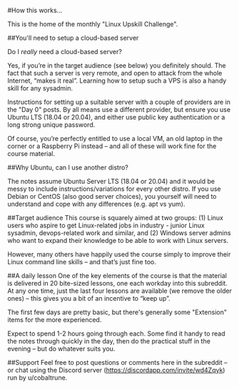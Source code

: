 #How this works...

This is the home of the monthly "Linux Upskill Challenge". 

##You'll need to setup a cloud-based server

Do I *really* need a cloud-based server?

Yes, if you’re in the target audience (see below) you definitely should. The fact that such a server is very remote, and open to attack from the whole Internet, “makes it real”. Learning how to setup such a VPS is also a handy skill for any sysadmin. 

Instructions for setting up a suitable server with a couple of providers are in the "Day 0" posts. By all means use a different provider, but ensure you use Ubuntu LTS (18.04 or 20.04), and either use public key authentication or a long strong unique password.

Of course, you’re perfectly entitled to use a local VM, an old laptop in the corner or a Raspberry Pi instead – and all of these will work fine for the course material.

##Why Ubuntu, can I use another distro?

The notes assume Ubuntu Server LTS (18.04 or 20.04) and it would be messy to include instructions/variations for every other distro. If you use Debian or CentOS (also good server choices), you yourself will need to understand and cope with any differences (e.g. apt vs yum).

##Target audience
This course is squarely aimed at two groups: (1) Linux users who aspire to get Linux-related jobs in industry - junior Linux sysadmin, devops-related work and similar, and (2) Windows server admins who want to expand their knowledge to be able to work with Linux servers.

However, many others have happily used the course simply to improve their Linux command line skills – and that’s just fine too.

##A daily lesson
One of the key elements of the course is that the material is delivered in 20 bite-sized lessons, one each workday into this subreddit. At any one time, just the last four lessons are available (we remove the older ones) – this gives you a bit of an incentive to “keep up”.

The first few days are pretty basic, but there's generally some "Extension" items for the more experienced.

Expect to spend 1-2 hours going through each. Some find it handy to read the notes through quickly in the day, then do the practical stuff in the evening – but do whatever suits you.

##Support
Feel free to post questions or comments here in the subreddit – or chat using the Discord server (https://discordapp.com/invite/wd4Zqyk) run by u/cobaltrune.
